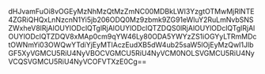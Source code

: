 dHJvamFuOi8vOGEyMzNhMzQtMzZmNC00MDBkLWI3YzgtOTMwMjRlNTE4ZGRiQHQxLnNzcnN1Yi5jb206ODQ0Mz9zbmk9ZG91eWluY2RuLmNvbSNSZWxheV8lRjAlOUYlODclQTglRjAlOUYlODclQTZDQS0lRjAlOUYlODclQTglRjAlOUYlODclQTZDQV8xMAp0cm9qYW46Ly80ODA5YWYzZS1iOGYyLTRmMDctOWNmYi03OWQwYTdiYjEyMTlAczEudXB5dW4ub25saW5lOjEyMzQwI1JlbGF5XyVGMCU5RiU4NyVBOCVGMCU5RiU4NyVCM0NOLSVGMCU5RiU4NyVCQSVGMCU5RiU4NyVCOFVTXzE0Cg==